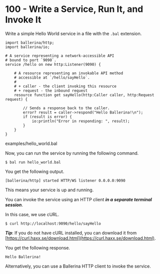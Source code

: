 # 100 - Write a Service, Run It, and Invoke It

Write a simple Hello World service in a file with the ```.bal``` extension.

```
import ballerina/http;
import ballerina/io;

# A service representing a network-accessible API
# bound to port `9090`.
service /hello on new http:Listener(9090) {

    # A resource representing an invokable API method
    # accessible at `/hello/sayHello`.
    #
    # + caller - the client invoking this resource
    # + request - the inbound request
    resource function get sayHello(http:Caller caller, http:Request request) {

        // Sends a response back to the caller.
        error? result = caller->respond("Hello Ballerina!\n");
        if (result is error) {
            io:println("Error in responding: ", result);
        }
    }
}
```
examples/hello_world.bal

Now, you can run the service by running the following command.

```$ bal run hello_world.bal```

You get the following output.

```[ballerina/http] started HTTP/WS listener 0.0.0.0:9090```

This means your service is up and running. 

You can invoke the service using an HTTP client ***in a separate terminal session***. 

In this case, we use cURL.

```$ curl http://localhost:9090/hello/sayHello```

***Tip***: If you do not have cURL installed, you can download it from [https://curl.haxx.se/download.html](https://curl.haxx.se/download.html).

You get the following response.

```Hello Ballerina!```

Alternatively, you can use a Ballerina HTTP client to invoke the service.
